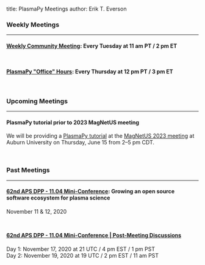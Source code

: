 title: PlasmaPy Meetings
author: Erik T. Everson

### Weekly Meetings

----

#### [Weekly Community Meeting](./weekly): Every Tuesday at 11 am PT / 2 pm ET

<div style="height: 12px"><!-- Adding vertical whitespace --></div>

#### [PlasmaPy "Office" Hours](./office_hours): Every Thursday at 12 pm PT / 3 pm ET

<br/>

### Upcoming Meetings

----

#### PlasmaPy tutorial prior to 2023 MagNetUS meeting

We will be providing a [PlasmaPy tutorial](./magnetus2023.md) at the
[MagNetUS 2023 meeting](https://sites.google.com/view/magnetus2023/home?authuser=0)
at Auburn University on Thursday, June 15 from 2–5 pm CDT.

<br/>

### Past Meetings

----

#### [62nd APS DPP - 11.04 Mini-Conference](https://engage.aps.org/dpp/meetings/annual-meeting/mini-conferences): Growing an open source software ecosystem for plasma science
November 11 & 12, 2020

<div style="height: 12px"><!-- Adding vertical whitespace --></div>

#### [62nd APS DPP - 11.04 Mini-Conference | Post-Meeting Discussions](./aps/62nd_dpp_mini_conf_followups)
Day 1: November 17, 2020 at 21 UTC / 4 pm EST / 1 pm PST<br/>
Day 2: November 19, 2020 at 19 UTC / 2 pm EST / 11 am PST
